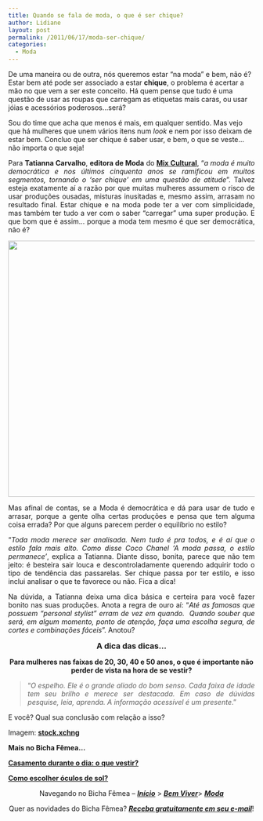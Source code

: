 ```yaml
---
title: Quando se fala de moda, o que é ser chique?
author: Lidiane
layout: post
permalink: /2011/06/17/moda-ser-chique/
categories:
  - Moda
---
```

De uma maneira ou de outra, nós queremos estar “na moda” e bem, não é? Estar bem até pode ser associado a estar **chique**, o problema é acertar a mão no que vem a ser este conceito. Há quem pense que tudo é uma questão de usar as roupas que carregam as etiquetas mais caras, ou usar jóias e acessórios poderosos…será?

Sou do time que acha que menos é mais, em qualquer sentido. Mas vejo que há mulheres que unem vários itens num _look_ e nem por isso deixam de estar bem. Concluo que ser chique é saber usar, e bem, o que se veste…não importa o que seja!

<!--more-->

<p style="text-align: justify;">
  Para <strong>Tatianna Carvalho</strong>, <strong>editora de Moda</strong> do <strong><a href="http://mixdeinformacao.blogspot.com/" target="_blank" rel="noopener noreferrer">Mix Cultural</a></strong>, “<em>a moda é muito democrática e nos últimos cinquenta anos se ramificou em muitos segmentos, tornando o ‘ser chique’ em uma questão de atitude</em>”. Talvez esteja exatamente aí a razão por que muitas mulheres assumem o risco de usar produções ousadas, misturas inusitadas e, mesmo assim, arrasam no resultado final. Estar chique e na moda pode ter a ver com simplicidade, mas também ter tudo a ver com o saber “carregar” uma super produção. E que bom que é assim… porque a moda tem mesmo é que ser democrática, não é?
</p>

<p style="text-align: center;">
  <a href="https://www.trololodemulher.com.br/2011/06/moda.jpg"><img class="alignnone size-full wp-image-6531" title="moda" src="https://www.trololodemulher.com.br/2011/06/moda.jpg" alt="" width="600" height="522" /></a><a href="https://www.trololodemulher.com.br/2011/06/moda.jpg"></a>
</p>

<p style="text-align: justify;">
  Mas afinal de contas, se a Moda é democrática e dá para usar de tudo e arrasar, porque a gente olha certas produções e pensa que tem alguma coisa errada? Por que alguns parecem perder o equilíbrio no estilo?
</p>

<p style="text-align: justify;">
  “<em>Toda moda merece ser analisada. Nem tudo é pra todos, e é aí que o estilo fala mais alto. Como disse Coco Chanel ‘A moda passa, o estilo permanece’</em>, explica a Tatianna. Diante disso, bonita, parece que não tem jeito: é besteira sair louca e descontroladamente querendo adquirir todo o tipo de tendência das passarelas. Ser chique passa por ter estilo, e isso inclui analisar o que te favorece ou não. Fica a dica!
</p>

<p style="text-align: justify;">
  Na dúvida, a Tatianna deixa uma dica básica e certeira para você fazer bonito nas suas produções. Anota a regra de ouro aí: “<em>Até as famosas que possuem “personal stylist” erram de vez em quando.  Quando souber que será, em algum momento, ponto de atenção, faça uma escolha segura, de cortes e combinações fáceis</em>”. Anotou?
</p>

<p style="text-align: center;">
  <strong><span style="font-size: medium;">A dica das dicas…</span></strong>
</p>

<p style="text-align: center;">
  <strong>Para mulheres nas faixas de 20, 30, 40 e 50 anos, o que é importante não perder de vista na hora de se vestir?</strong>
</p>

> <p style="text-align: justify;">
>   “<em>O espelho. Ele é o grande aliado do bom senso. Cada faixa de idade tem seu brilho e merece ser destacada. Em caso de dúvidas pesquise, leia, aprenda. A informação acessível é um presente</em>.”
> </p>

E você? Qual sua conclusão com relação a isso?

Imagem: **<a href="http://www.sxc.hu/" target="_blank" rel="noopener noreferrer">stock.xchng</a>**

**Mais no Bicha Fêmea…**

**[Casamento durante o dia: o que vestir?](http://www.trololodemulher.com.br/2010/07/23/casamento-dia-roupa/)**

**[Como escolher óculos de sol?](http://www.trololodemulher.com.br/2009/10/25/como-escolher-oculos-de-sol/)**

<p style="text-align: center;">
  Navegando no Bicha Fêmea – <strong><em><a href="http://www.trololodemulher.com.br/">Início</a></em></strong> > <a href="http://www.trololodemulher.com.br/bem-viver/"><strong><em>Bem Viver</em></strong></a>> <strong><em><a href="http://www.trololodemulher.com.br/category/do-corpo/moda/">Moda</a></em></strong>
</p>

<p style="text-align: center;">
  Quer as novidades do Bicha Fêmea? <strong><em><a href="http://feedburner.google.com/fb/a/mailverify?uri=blogbichafemea&loc=pt_BR">Receba gratuitamente em seu e-mail</a></em></strong>!
</p>